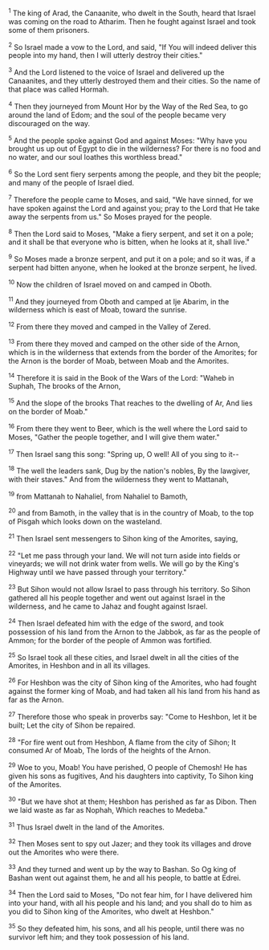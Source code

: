 <sup>1</sup> 
The king of Arad, the Canaanite, who dwelt in the South, heard that Israel was coming on the road to Atharim. Then he fought against Israel and took some of them prisoners. 

<sup>2</sup> 
So Israel made a vow to the Lord, and said, "If You will indeed deliver this people into my hand, then I will utterly destroy their cities." 

<sup>3</sup> 
And the Lord listened to the voice of Israel and delivered up the Canaanites, and they utterly destroyed them and their cities. So the name of that place was called Hormah.

<sup>4</sup> 
Then they journeyed from Mount Hor by the Way of the Red Sea, to go around the land of Edom; and the soul of the people became very discouraged on the way. 

<sup>5</sup> 
And the people spoke against God and against Moses: "Why have you brought us up out of Egypt to die in the wilderness? For there is no food and no water, and our soul loathes this worthless bread." 

<sup>6</sup> 
So the Lord sent fiery serpents among the people, and they bit the people; and many of the people of Israel died. 

<sup>7</sup> 
Therefore the people came to Moses, and said, "We have sinned, for we have spoken against the Lord and against you; pray to the Lord that He take away the serpents from us." So Moses prayed for the people. 

<sup>8</sup> 
Then the Lord said to Moses, "Make a fiery serpent, and set it on a pole; and it shall be that everyone who is bitten, when he looks at it, shall live." 

<sup>9</sup> 
So Moses made a bronze serpent, and put it on a pole; and so it was, if a serpent had bitten anyone, when he looked at the bronze serpent, he lived.

<sup>10</sup> 
Now the children of Israel moved on and camped in Oboth. 

<sup>11</sup> 
And they journeyed from Oboth and camped at Ije Abarim, in the wilderness which is east of Moab, toward the sunrise. 

<sup>12</sup> 
From there they moved and camped in the Valley of Zered. 

<sup>13</sup> 
From there they moved and camped on the other side of the Arnon, which is in the wilderness that extends from the border of the Amorites; for the Arnon is the border of Moab, between Moab and the Amorites. 

<sup>14</sup> 
Therefore it is said in the Book of the Wars of the Lord: "Waheb in Suphah, The brooks of the Arnon, 

<sup>15</sup> 
And the slope of the brooks That reaches to the dwelling of Ar, And lies on the border of Moab." 

<sup>16</sup> 
From there they went to Beer, which is the well where the Lord said to Moses, "Gather the people together, and I will give them water." 

<sup>17</sup> 
Then Israel sang this song: "Spring up, O well! All of you sing to it-- 

<sup>18</sup> 
The well the leaders sank, Dug by the nation's nobles, By the lawgiver, with their staves." And from the wilderness they went to Mattanah, 

<sup>19</sup> 
from Mattanah to Nahaliel, from Nahaliel to Bamoth, 

<sup>20</sup> 
and from Bamoth, in the valley that is in the country of Moab, to the top of Pisgah which looks down on the wasteland.

<sup>21</sup> 
Then Israel sent messengers to Sihon king of the Amorites, saying, 

<sup>22</sup> 
"Let me pass through your land. We will not turn aside into fields or vineyards; we will not drink water from wells. We will go by the King's Highway until we have passed through your territory." 

<sup>23</sup> 
But Sihon would not allow Israel to pass through his territory. So Sihon gathered all his people together and went out against Israel in the wilderness, and he came to Jahaz and fought against Israel. 

<sup>24</sup> 
Then Israel defeated him with the edge of the sword, and took possession of his land from the Arnon to the Jabbok, as far as the people of Ammon; for the border of the people of Ammon was fortified. 

<sup>25</sup> 
So Israel took all these cities, and Israel dwelt in all the cities of the Amorites, in Heshbon and in all its villages. 

<sup>26</sup> 
For Heshbon was the city of Sihon king of the Amorites, who had fought against the former king of Moab, and had taken all his land from his hand as far as the Arnon. 

<sup>27</sup> 
Therefore those who speak in proverbs say: "Come to Heshbon, let it be built; Let the city of Sihon be repaired. 

<sup>28</sup> 
"For fire went out from Heshbon, A flame from the city of Sihon; It consumed Ar of Moab, The lords of the heights of the Arnon. 

<sup>29</sup> 
Woe to you, Moab! You have perished, O people of Chemosh! He has given his sons as fugitives, And his daughters into captivity, To Sihon king of the Amorites. 

<sup>30</sup> 
"But we have shot at them; Heshbon has perished as far as Dibon. Then we laid waste as far as Nophah, Which reaches to Medeba." 

<sup>31</sup> 
Thus Israel dwelt in the land of the Amorites. 

<sup>32</sup> 
Then Moses sent to spy out Jazer; and they took its villages and drove out the Amorites who were there.

<sup>33</sup> 
And they turned and went up by the way to Bashan. So Og king of Bashan went out against them, he and all his people, to battle at Edrei. 

<sup>34</sup> 
Then the Lord said to Moses, "Do not fear him, for I have delivered him into your hand, with all his people and his land; and you shall do to him as you did to Sihon king of the Amorites, who dwelt at Heshbon." 

<sup>35</sup> 
So they defeated him, his sons, and all his people, until there was no survivor left him; and they took possession of his land.